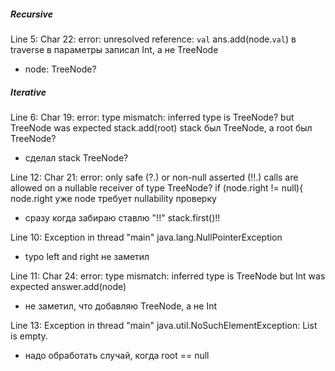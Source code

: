 ##### Recursive
Line 5: Char 22: error: unresolved reference: `val`
ans.add(node.`val`) в traverse в параметры записал Int, а не TreeNode
- node: TreeNode?

##### Iterative
Line 6: Char 19: error: type mismatch: inferred type is TreeNode? but TreeNode was expected
stack.add(root) stack был TreeNode, а root был TreeNode?
- сделал stack TreeNode?


Line 12: Char 21: error: only safe (?.) or non-null asserted (!!.) calls are allowed on a nullable receiver of type TreeNode?
if (node.right != null){ node.right уже node требует nullability проверку
- сразу когда забираю ставлю "!!" stack.first()!!

Line 10: Exception in thread "main" java.lang.NullPointerException
- typo left and right не заметил

Line 11: Char 24: error: type mismatch: inferred type is TreeNode but Int was expected
answer.add(node)
- не заметил, что добавляю TreeNode, а не Int

Line 13: Exception in thread "main" java.util.NoSuchElementException: List is empty.
- надо обработать случай, когда root == null